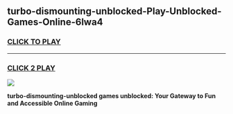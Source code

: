 
## turbo-dismounting-unblocked-Play-Unblocked-Games-Online-6lwa4
<h3>
<a href="https://premium76.site?title=turbo-dismounting-unblocked&ref=25A">CLICK TO PLAY</a></h3>
<hr>

<h3>
<a href="https://premium76.site?title=turbo-dismounting-unblocked&ref=25A">CLICK 2 PLAY</a>
  
</h3>

<a href="https://premium76.site?title=turbo-dismounting-unblocked&ref=25A"><img src="https://clearcache.store/games.png"></a>


**turbo-dismounting-unblocked games unblocked: Your Gateway to Fun and Accessible Online Gaming**
